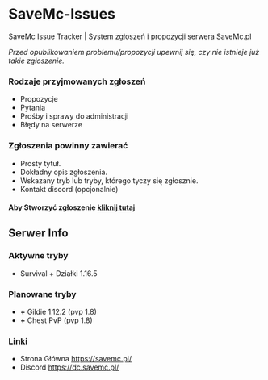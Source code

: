 # SaveMc-Issues
SaveMc Issue Tracker | System zgłoszeń i propozycji serwera SaveMc.pl

*Przed opublikowaniem problemu/propozycji upewnij się, czy nie istnieje już takie zgłoszenie.*

### Rodzaje przyjmowanych zgłoszeń
- Propozycje
- Pytania
- Prośby i sprawy do administracji
- Błędy na serwerze

### Zgłoszenia powinny zawierać
- Prosty tytuł.
- Dokładny opis zgłoszenia.
- Wskazany tryb lub tryby, którego tyczy się zgłosznie.
- Kontakt discord (opcjonalnie)

#### Aby Stworzyć zgłoszenie [kliknij tutaj](https://github.com/SaveMcPoland/SaveMc-Issues/issues/new])

## Serwer Info
### Aktywne tryby
- Survival + Działki 1.16.5

### Planowane tryby
- **+** Gildie 1.12.2 (pvp 1.8)
- **+** Chest PvP (pvp 1.8)

### Linki
- Strona Główna https://savemc.pl/
- Discord https://dc.savemc.pl/
